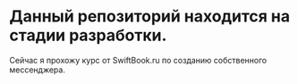 # Данный репозиторий находится на стадии разработки.

Сейчас я прохожу курс от SwiftBook.ru по созданию собственного мессенджера.
